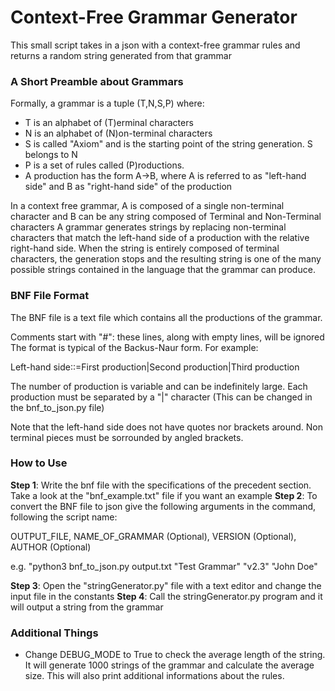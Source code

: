 # Context-Free Grammar Generator

This small script takes in a json with a context-free grammar rules and returns a random string generated from that grammar

### A Short Preamble about Grammars

Formally, a grammar is a tuple (T,N,S,P) where:

- T is an alphabet of (T)erminal characters
- N is an alphabet of (N)on-terminal characters
- S is called "Axiom" and is the starting point of the string generation. S belongs to N
- P is a set of rules called (P)roductions.
- A production has the form A->B, where A is referred to as "left-hand side" and B as "right-hand side" of the production

In a context free grammar, A is composed of a single non-terminal character and B can be any string composed of Terminal and Non-Terminal characters
A grammar generates strings by replacing non-terminal characters that match the left-hand side of a production with the relative right-hand side.
When the string is entirely composed of terminal characters, the generation stops and the resulting string is one of the many possible strings contained in
the language that the grammar can produce.

### BNF File Format

The BNF file is a text file which contains all the productions of the grammar.

Comments start with "#": these lines, along with empty lines, will be ignored
The format is typical of the Backus-Naur form. For example:

Left-hand side::=First production|Second <any non terminal character> production|Third production

The number of production is variable and can be indefinitely large. Each production must be separated by a "|" character (This can be changed in the bnf_to_json.py file)

Note that the left-hand side does not have quotes nor brackets around.
Non terminal pieces must be sorrounded by angled brackets.

### How to Use

**Step 1**: Write the bnf file with the specifications of the precedent section. Take a look at the "bnf_example.txt" file if you want an example
**Step 2**: To convert the BNF file to json give the following arguments in the command, following the script name:

OUTPUT_FILE, NAME_OF_GRAMMAR (Optional), VERSION (Optional), AUTHOR (Optional)

e.g. "python3 bnf_to_json.py output.txt "Test Grammar" "v2.3" "John Doe"

**Step 3**: Open the "stringGenerator.py" file with a text editor and change the input file in the constants
**Step 4**: Call the stringGenerator.py program and it will output a string from the grammar

### Additional Things

- Change DEBUG_MODE to True to check the average length of the string. It will generate 1000 strings of the grammar and calculate the average size. This will also print additional informations about the rules.
